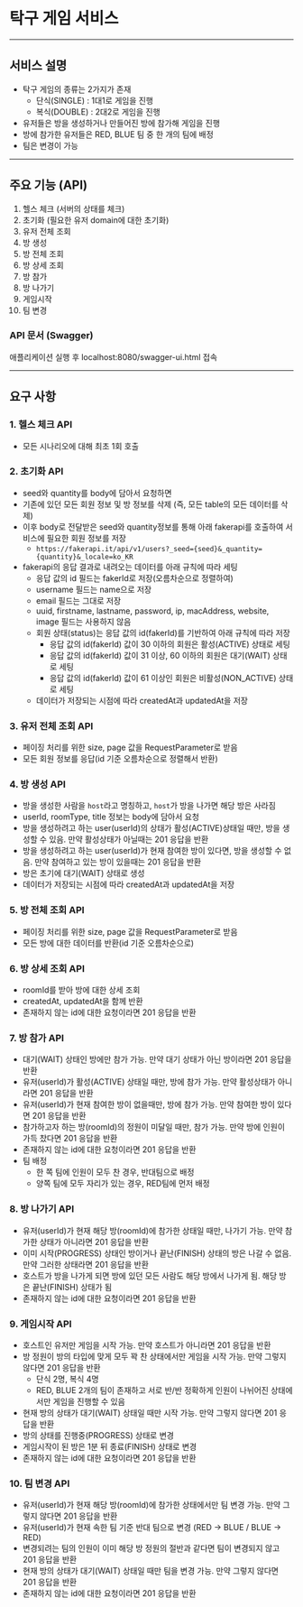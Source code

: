 # 탁구 게임 서비스

---
## 서비스 설명
 + 탁구 게임의 종류는 2가지가 존재
   + 단식(SINGLE) : 1대1로 게임을 진행
   + 복식(DOUBLE) : 2대2로 게임을 진행
 + 유저들은 방을 생성하거나 만들어진 방에 참가해 게임을 진행
 + 방에 참가한 유저들은 RED, BLUE 팀 중 한 개의 팀에 배정
 + 팀은 변경이 가능

---
## 주요 기능 (API)
1. 헬스 체크 (서버의 상태를 체크)
2. 초기화 (필요한 유저 domain에 대한 초기화)
3. 유저 전체 조회
4. 방 생성
5. 방 전체 조회
6. 방 상세 조회
7. 방 참가
8. 방 나가기
9. 게임시작
10. 팀 변경


### API 문서 (Swagger)
애플리케이션 실행 후 localhost:8080/swagger-ui.html 접속

---
## 요구 사항
### 1. 헬스 체크 API
   +  모든 시나리오에 대해 최초 1회 호출

### 2. 초기화 API
   + seed와 quantity를 body에 담아서 요청하면
   + 기존에 있던 모든 회원 정보 및 방 정보를 삭제 (즉, 모든 table의 모든 데이터를 삭제)
   + 이후 body로 전달받은 seed와 quantity정보를 통해 아래 fakerapi를 호출하여 서비스에 필요한 회원 정보를 저장
     + ```https://fakerapi.it/api/v1/users?_seed={seed}&_quantity={quantity}&_locale=ko_KR```
   + fakerapi의 응답 결과로 내려오는 데이터를 아래 규칙에 따라 세팅
     + 응답 값의 id 필드는 fakerId로 저장(오름차순으로 정렬하여)
     + username 필드는 name으로 저장
     + email 필드는 그대로 저장
     + uuid, firstname, lastname, password, ip, macAddress, website, image 필드는 사용하지 않음
     + 회원 상태(status)는 응답 값의 id(fakerId)를 기반하여 아래 규칙에 따라 저장
       + 응답 값의 id(fakerId) 값이 30 이하의 회원은 활성(ACTIVE) 상태로 세팅
       + 응답 값의 id(fakerId) 값이 31 이상, 60 이하의 회원은 대기(WAIT) 상태로 세팅
       + 응답 값의 id(fakerId) 값이 61 이상인 회원은 비활성(NON_ACTIVE) 상태로 세팅
     + 데이터가 저장되는 시점에 따라 createdAt과 updatedAt을 저장


### 3. 유저 전체 조회 API
   + 페이징 처리를 위한 size, page 값을 RequestParameter로 받음
   + 모든 회원 정보를 응답(id 기준 오름차순으로 정렬해서 반환)

### 4. 방 생성 API
   + 방을 생성한 사람을 ``host``라고 명칭하고, ``host``가 방을 나가면 해당 방은 사라짐 
   + userId, roomType, title 정보는 body에 담아서 요청 
   + 방을 생성하려고 하는 user(userId)의 상태가 활성(ACTIVE)상태일 때만, 방을 생성할 수 있음. 만약 활성상태가 아닐때는 201 응답을 반환 
   + 방을 생성하려고 하는 user(userId)가 현재 참여한 방이 있다면, 방을 생성할 수 없음. 만약 참여하고 있는 방이 있을때는 201 응답을 반환 
   + 방은 초기에 대기(WAIT) 상태로 생성 
   + 데이터가 저장되는 시점에 따라 createdAt과 updatedAt을 저장


### 5. 방 전체 조회 API 
   + 페이징 처리를 위한 size, page 값을 RequestParameter로 받음
   + 모든 방에 대한 데이터를 반환(id 기준 오름차순으로)


### 6. 방 상세 조회 API
   + roomId를 받아 방에 대한 상세 조회 
   + createdAt, updatedAt을 함께 반환 
   + 존재하지 않는 id에 대한 요청이라면 201 응답을 반환


### 7. 방 참가 API
   + 대기(WAIT) 상태인 방에만 참가 가능. 만약 대기 상태가 아닌 방이라면 201 응답을 반환 
   + 유저(userId)가 활성(ACTIVE) 상태일 때만, 방에 참가 가능. 만약 활성상태가 아니라면 201 응답을 반환 
   + 유저(userId)가 현재 참여한 방이 없을때만, 방에 참가 가능. 만약 참여한 방이 있다면 201 응답을 반환 
   + 참가하고자 하는 방(roomId)의 정원이 미달일 때만, 참가 가능. 만약 방에 인원이 가득 찼다면 201 응답을 반환 
   + 존재하지 않는 id에 대한 요청이라면 201 응답을 반환 
   + 팀 배정 
     + 한 쪽 팀에 인원이 모두 찬 경우, 반대팀으로 배정 
     + 양쪽 팀에 모두 자리가 있는 경우, RED팀에 먼저 배정


### 8. 방 나가기 API
   + 유저(userId)가 현재 해당 방(roomId)에 참가한 상태일 때만, 나가기 가능. 만약 참가한 상태가 아니라면 201 응답을 반환 
   + 이미 시작(PROGRESS) 상태인 방이거나 끝난(FINISH) 상태의 방은 나갈 수 없음. 만약 그러한 상태라면 201 응답을 반환 
   + 호스트가 방을 나가게 되면 방에 있던 모든 사람도 해당 방에서 나가게 됨. 해당 방은 끝난(FINISH) 상태가 됨
   + 존재하지 않는 id에 대한 요청이라면 201 응답을 반환


### 9. 게임시작 API
   + 호스트인 유저만 게임을 시작 가능. 만약 호스트가 아니라면 201 응답을 반환 
   + 방 정원이 방의 타입에 맞게 모두 꽉 찬 상태에서만 게임을 시작 가능. 만약 그렇지 않다면 201 응답을 반환 
     + 단식 2명, 복식 4명 
     + RED, BLUE 2개의 팀이 존재하고 서로 반/반 정확하게 인원이 나뉘어진 상태에서만 게임을 진행할 수 있음
   + 현재 방의 상태가 대기(WAIT) 상태일 때만 시작 가능. 만약 그렇지 않다면 201 응답을 반환
   + 방의 상태를 진행중(PROGRESS) 상태로 변경 
   + 게임시작이 된 방은 1분 뒤 종료(FINISH) 상태로 변경 
   + 존재하지 않는 id에 대한 요청이라면 201 응답을 반환


### 10. 팀 변경 API
   + 유저(userId)가 현재 해당 방(roomId)에 참가한 상태에서만 팀 변경 가능. 만약 그렇지 않다면 201 응답을 반환
   + 유저(userId)가 현재 속한 팀 기준 반대 팀으로 변경 (RED -> BLUE / BLUE -> RED) 
   + 변경되려는 팀의 인원이 이미 해당 방 정원의 절반과 같다면 팀이 변경되지 않고 201 응답을 반환
   + 현재 방의 상태가 대기(WAIT) 상태일 때만 팀을 변경 가능. 만약 그렇지 않다면 201 응답을 반환
   + 존재하지 않는 id에 대한 요청이라면 201 응답을 반환